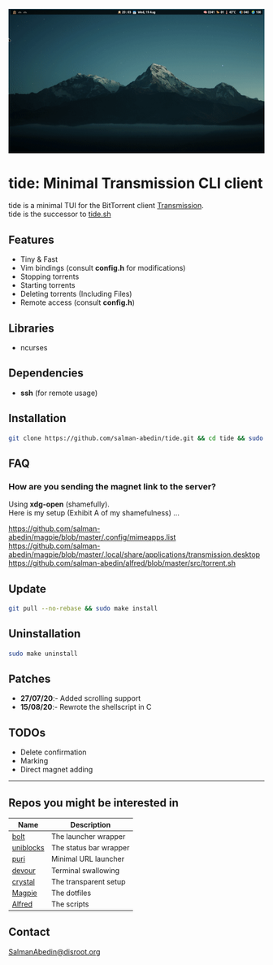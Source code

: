 ![](preview.gif)

# tide: Minimal Transmission CLI client

tide is a minimal TUI for the BitTorrent client [Transmission](https://transmissionbt.com/).  
tide is the successor to [tide.sh](https://github.com/salman-abedin/tide.sh)

## Features

-  Tiny & Fast
-  Vim bindings (consult **config.h** for modifications)
-  Stopping torrents
-  Starting torrents
-  Deleting torrents (Including Files)
-  Remote access (consult **config.h**)

## Libraries

-  ncurses

## Dependencies

-  **ssh** (for remote usage)

## Installation

```sh
git clone https://github.com/salman-abedin/tide.git && cd tide && sudo make install
```

## FAQ

### How are you sending the magnet link to the server?

Using **xdg-open** (shamefully).  
Here is my setup (Exhibit A of my shamefulness) ...

https://github.com/salman-abedin/magpie/blob/master/.config/mimeapps.list  
https://github.com/salman-abedin/magpie/blob/master/.local/share/applications/transmission.desktop  
https://github.com/salman-abedin/alfred/blob/master/src/torrent.sh

## Update

```sh
git pull --no-rebase && sudo make install
```

## Uninstallation

```sh
sudo make uninstall
```

## Patches

-  **27/07/20**:- Added scrolling support
-  **15/08/20**:- Rewrote the shellscript in C

## TODOs

-  Delete confirmation
-  Marking
-  Direct magnet adding

---

## Repos you might be interested in

| Name                                                    | Description            |
| ------------------------------------------------------- | ---------------------- |
| [bolt](https://github.com/salman-abedin/bolt)           | The launcher wrapper   |
| [uniblocks](https://github.com/salman-abedin/uniblocks) | The status bar wrapper |
| [puri](https://github.com/salman-abedin/puri)           | Minimal URL launcher   |
| [devour](https://github.com/salman-abedin/devour)       | Terminal swallowing    |
| [crystal](https://github.com/salman-abedin/crystal)     | The transparent setup  |
| [Magpie](https://github.com/salman-abedin/magpie)       | The dotfiles           |
| [Alfred](https://github.com/salman-abedin/alfred)       | The scripts            |

## Contact

SalmanAbedin@disroot.org
